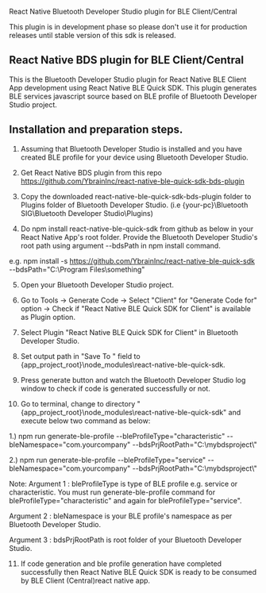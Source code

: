 React Native Bluetooth Developer Studio plugin for BLE Client/Central

This plugin is in development phase so please don't use it for production releases until stable version of this sdk is released.

React Native BDS plugin for BLE Client/Central
----------------------------------------------
This is the Bluetooth Developer Studio plugin for React Native BLE Client App development using React Native BLE Quick SDK. This 
plugin generates BLE services javascript source based on BLE profile of Bluetooth Developer Studio project.



Installation and preparation steps.
-----------------------------------

1. Assuming that Bluetooth Developer Studio is installed and you have created BLE profile for your device using Bluetooth Developer Studio.

2. Get React Native BDS plugin from this repo https://github.com/YbrainInc/react-native-ble-quick-sdk-bds-plugin

3. Copy the downloaded react-native-ble-quick-sdk-bds-plugin folder to Plugins folder of Bluetooth Developer Studio. (i.e {your-pc}\Bluetooth SIG\Bluetooth Developer Studio\Plugins)

4. Do npm install react-native-ble-quick-sdk from github as below in your React Native App's root folder. Provide the Bluetooth Developer Studio's root path
 using argument --bdsPath in npm install command.

 e.g. npm install -s https://github.com/YbrainInc/react-native-ble-quick-sdk --bdsPath="C:\\Program Files\\something" 

5. Open your Bluetooth Developer Studio project.

6. Go to Tools -> Generate Code -> Select "Client" for "Generate Code for" option -> Check if "React Native BLE Quick SDK for Client" is available as Plugin option.

7. Select Plugin "React Native BLE Quick SDK for Client" in Bluetooth Developer Studio.

8. Set output path in "Save To " field to {app_project_root}\node_modules\react-native-ble-quick-sdk\.

9. Press generate button and watch the Bluetooth Developer Studio log window to check if code is generated successfully or not.

10. Go to terminal, change to directory "{app_project_root}\node_modules\react-native-ble-quick-sdk\" and execute below two command as below: 


1.) npm run generate-ble-profile --bleProfileType="characteristic" --bleNamespace="com.yourcompany" --bdsPrjRootPath="C:\\mybdsproject\\"

2.) npm run generate-ble-profile --bleProfileType="service" --bleNamespace="com.yourcompany" --bdsPrjRootPath="C:\\mybdsproject\\"

Note: 
Argument 1 : bleProfileType is type of BLE profile e.g. service or characteristic. You must run generate-ble-profile command
			 for bleProfileType="characteristic" and again for bleProfileType="service".
			 
Argument 2 : bleNamespace is your BLE profile's namespace as per Bluetooth Developer Studio.

Argument 3 : bdsPrjRootPath is root folder of your Bluetooth Developer Studio.

11. If code generation and ble profile generation have completed successfully then React Native BLE Quick SDK is ready to be consumed by BLE Client (Central)react native app.
